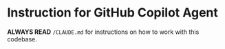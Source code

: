 # Instruction for GitHub Copilot Agent

**ALWAYS READ** `/CLAUDE.md` for instructions on how to work with this codebase.
